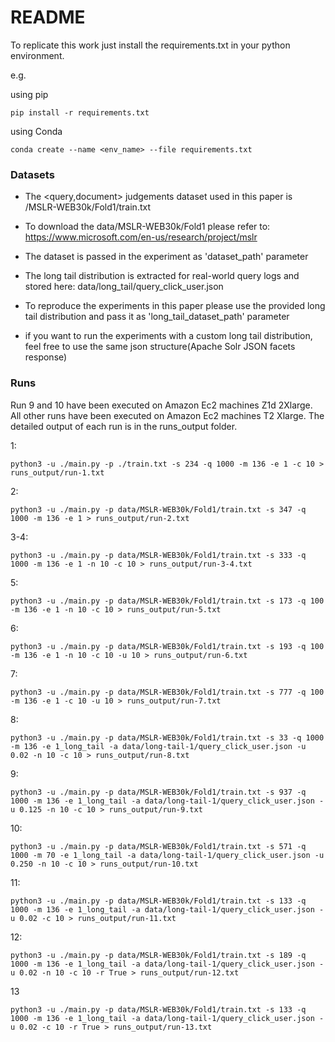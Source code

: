 # README #
To replicate this work just install the requirements.txt in your python environment.

e.g.

using pip
```
pip install -r requirements.txt
```

using Conda
```
conda create --name <env_name> --file requirements.txt
```
### Datasets ###

* The <query,document> judgements dataset used in this paper is /MSLR-WEB30k/Fold1/train.txt
* To download the data/MSLR-WEB30k/Fold1 please refer to: https://www.microsoft.com/en-us/research/project/mslr
* The dataset is passed in the experiment as 'dataset_path' parameter


* The long tail distribution is extracted for real-world query logs and stored here: data/long_tail/query_click_user.json
* To reproduce the experiments in this paper please use the provided long tail distribution and pass it as 'long_tail_dataset_path' parameter
* if you want to run the experiments with a custom long tail distribution, feel free to use the same json structure(Apache Solr JSON facets response)

### Runs ###
Run 9 and 10 have been executed on  Amazon Ec2 machines Z1d 2Xlarge.
All other runs have been executed on Amazon Ec2 machines T2 Xlarge.
The detailed output of each run is in the runs_output folder.

1:
```
python3 -u ./main.py -p ./train.txt -s 234 -q 1000 -m 136 -e 1 -c 10 > runs_output/run-1.txt
```

2:
```
python3 -u ./main.py -p data/MSLR-WEB30k/Fold1/train.txt -s 347 -q 1000 -m 136 -e 1 > runs_output/run-2.txt
```

3-4:
```
python3 -u ./main.py -p data/MSLR-WEB30k/Fold1/train.txt -s 333 -q 1000 -m 136 -e 1 -n 10 -c 10 > runs_output/run-3-4.txt
```

5:
```
python3 -u ./main.py -p data/MSLR-WEB30k/Fold1/train.txt -s 173 -q 100 -m 136 -e 1 -n 10 -c 10 > runs_output/run-5.txt
```

6:
```
python3 -u ./main.py -p data/MSLR-WEB30k/Fold1/train.txt -s 193 -q 100 -m 136 -e 1 -n 10 -c 10 -u 10 > runs_output/run-6.txt
```

7:
```
python3 -u ./main.py -p data/MSLR-WEB30k/Fold1/train.txt -s 777 -q 100 -m 136 -e 1 -c 10 -u 10 > runs_output/run-7.txt
```

8:
```
python3 -u ./main.py -p data/MSLR-WEB30k/Fold1/train.txt -s 33 -q 1000 -m 136 -e 1_long_tail -a data/long-tail-1/query_click_user.json -u 0.02 -n 10 -c 10 > runs_output/run-8.txt
```

9:
```
python3 -u ./main.py -p data/MSLR-WEB30k/Fold1/train.txt -s 937 -q 1000 -m 136 -e 1_long_tail -a data/long-tail-1/query_click_user.json -u 0.125 -n 10 -c 10 > runs_output/run-9.txt
```

10:
```
python3 -u ./main.py -p data/MSLR-WEB30k/Fold1/train.txt -s 571 -q 1000 -m 70 -e 1_long_tail -a data/long-tail-1/query_click_user.json -u 0.250 -n 10 -c 10 > runs_output/run-10.txt
```

11:
```
python3 -u ./main.py -p data/MSLR-WEB30k/Fold1/train.txt -s 133 -q 1000 -m 136 -e 1_long_tail -a data/long-tail-1/query_click_user.json -u 0.02 -c 10 > runs_output/run-11.txt
```

12:
```
python3 -u ./main.py -p data/MSLR-WEB30k/Fold1/train.txt -s 189 -q 1000 -m 136 -e 1_long_tail -a data/long-tail-1/query_click_user.json -u 0.02 -n 10 -c 10 -r True > runs_output/run-12.txt
```

13
```
python3 -u ./main.py -p data/MSLR-WEB30k/Fold1/train.txt -s 133 -q 1000 -m 136 -e 1_long_tail -a data/long-tail-1/query_click_user.json -u 0.02 -c 10 -r True > runs_output/run-13.txt
```
